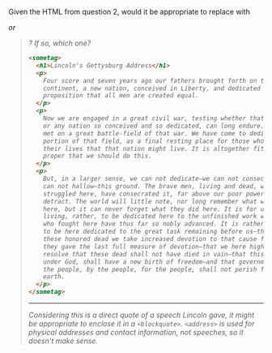 Given the HTML from question 2, would it be appropriate to replace <sometag> with <address> or <blockquote>? If so, which one?

```html
<sometag>
  <h1>Lincoln's Gettysburg Address</h1>
  <p>
    Four score and seven years ago our fathers brought forth on this
    continent, a new nation, conceived in Liberty, and dedicated to the
    proposition that all men are created equal.
  </p>
  <p>
    Now we are engaged in a great civil war, testing whether that nation,
    or any nation so conceived and so dedicated, can long endure. We are
    met on a great battle-field of that war. We have come to dedicate a
    portion of that field, as a final resting place for those who here gave
    their lives that that nation might live. It is altogether fitting and
    proper that we should do this.
  </p>
  <p>
    But, in a larger sense, we can not dedicate—we can not consecrate—we
    can not hallow—this ground. The brave men, living and dead, who
    struggled here, have consecrated it, far above our poor power to add or
    detract. The world will little note, nor long remember what we say
    here, but it can never forget what they did here. It is for us the
    living, rather, to be dedicated here to the unfinished work which they
    who fought here have thus far so nobly advanced. It is rather for us
    to be here dedicated to the great task remaining before us—that from
    these honored dead we take increased devotion to that cause for which
    they gave the last full measure of devotion—that we here highly
    resolve that these dead shall not have died in vain—that this nation,
    under God, shall have a new birth of freedom—and that government of
    the people, by the people, for the people, shall not perish from the
    earth.
  </p>
</sometag>
```

---

Considering this is a direct quote of a speech Lincoln gave, it might be appropriate to enclose it in a `<blockquote>`. `<address>` is used for physical addresses and contact information, not speeches, so it doesn't make sense.
